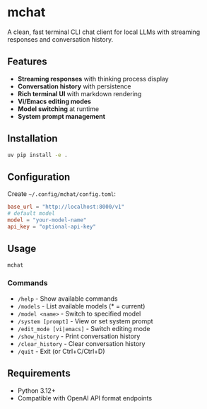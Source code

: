 # mchat

A clean, fast terminal CLI chat client for local LLMs with streaming responses and conversation history.

## Features

- **Streaming responses** with thinking process display
- **Conversation history** with persistence
- **Rich terminal UI** with markdown rendering
- **Vi/Emacs editing modes**
- **Model switching** at runtime
- **System prompt management**

## Installation

```bash
uv pip install -e .
```

## Configuration

Create `~/.config/mchat/config.toml`:

```toml
base_url = "http://localhost:8000/v1"
# default model
model = "your-model-name"
api_key = "optional-api-key"
```

## Usage

```bash
mchat
```

### Commands

- `/help` - Show available commands
- `/models` - List available models (* = current)
- `/model <name>` - Switch to specified model
- `/system [prompt]` - View or set system prompt
- `/edit_mode [vi|emacs]` - Switch editing mode
- `/show_history` - Print conversation history
- `/clear_history` - Clear conversation history
- `/quit` - Exit (or Ctrl+C/Ctrl+D)

## Requirements

- Python 3.12+
- Compatible with OpenAI API format endpoints

